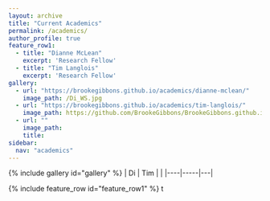 ```yaml
---
layout: archive
title: "Current Academics"
permalink: /academics/
author_profile: true
feature_row1:
  - title: "Dianne McLean"
    excerpt: 'Research Fellow'
  - title: "Tim Langlois"
    excerpt: 'Research Fellow'
gallery:
  - url: "https://brookegibbons.github.io/academics/dianne-mclean/"
    image_path: /Di_WS.jpg
  - url: "https://brookegibbons.github.io/academics/tim-langlois/"
    image_path: https://github.com/BrookeGibbons/BrookeGibbons.github.io/blob/master/Tim_WS.jpg?raw=true
  - url: ""
    image_path: 
    title: 
sidebar:
  nav: "academics"
---
```


{% include gallery id="gallery" %}
| Di | Tim |   |
|----|-----|---|

{% include feature_row id="feature_row1" %}
t
